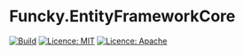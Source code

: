 # Funcky.EntityFrameworkCore

[![Build](https://github.com/polyadic/funcky-efcore/workflows/Build/badge.svg)](https://github.com/polyadic/funcky-efcore/actions?query=workflow%3ABuild)
[![Licence: MIT](https://img.shields.io/badge/licence-MIT-green)](https://raw.githubusercontent.com/polyadic/funcky-efcore/master/LICENSE-MIT)
[![Licence: Apache](https://img.shields.io/badge/licence-Apache-green)](https://raw.githubusercontent.com/polyadic/funcky-efcore/master/LICENSE-Apache)


